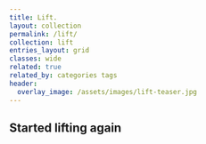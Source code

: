 ```yaml
---
title: Lift.
layout: collection
permalink: /lift/
collection: lift
entries_layout: grid
classes: wide
related: true
related_by: categories tags
header:
  overlay_image: /assets/images/lift-teaser.jpg
---
```

## Started lifting again
